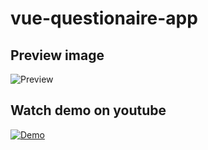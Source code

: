 # vue-questionaire-app

## Preview image
![Preview](https://github.com/naritai/vue-questionaire/blob/master/demo.png)

## Watch demo on youtube
[![Demo]()](https://youtu.be/REKfJAwd2Hs)